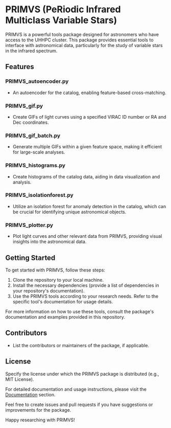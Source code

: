 # PRIMVS (PeRiodic Infrared Multiclass Variable Stars)

PRIMVS is a powerful tools package designed for astronomers who have access to the UHHPC cluster. This package provides essential tools to interface with astronomical data, particularly for the study of variable stars in the infrared spectrum.

## Features

### PRIMVS_autoencoder.py
- An autoencoder for the catalog, enabling feature-based cross-matching.

### PRIMVS_gif.py
- Create GIFs of light curves using a specified VIRAC ID number or RA and Dec coordinates.

### PRIMVS_gif_batch.py
- Generate multiple GIFs within a given feature space, making it efficient for large-scale analyses.

### PRIMVS_histograms.py
- Create histograms of the catalog data, aiding in data visualization and analysis.

### PRIMVS_isolationforest.py
- Utilize an isolation forest for anomaly detection in the catalog, which can be crucial for identifying unique astronomical objects.

### PRIMVS_plotter.py
- Plot light curves and other relevant data from PRIMVS, providing visual insights into the astronomical data.

## Getting Started

To get started with PRIMVS, follow these steps:

1. Clone the repository to your local machine.
2. Install the necessary dependencies (provide a list of dependencies in your repository's documentation).
3. Use the PRIMVS tools according to your research needs. Refer to the specific tool's documentation for usage details.

For more information on how to use these tools, consult the package's documentation and examples provided in this repository.

## Contributors

- List the contributors or maintainers of the package, if applicable.

## License

Specify the license under which the PRIMVS package is distributed (e.g., MIT License).

For detailed documentation and usage instructions, please visit the [Documentation](link-to-documentation) section.

Feel free to create issues and pull requests if you have suggestions or improvements for the package.

Happy researching with PRIMVS!
